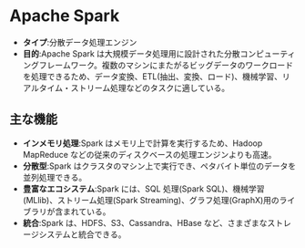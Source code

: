 # Apache Spark

- **タイプ**:分散データ処理エンジン
- **目的**:Apache Spark は大規模データ処理用に設計された分散コンピューティングフレームワーク。複数のマシンにまたがるビッグデータのワークロードを処理できるため、データ変換、ETL(抽出、変換、ロード)、機械学習、リアルタイム・ストリーム処理などのタスクに適している。

## 主な機能

- **インメモリ処理**:Spark はメモリ上で計算を実行するため、Hadoop MapReduce などの従来のディスクベースの処理エンジンよりも高速。
- **分散型**:Spark はクラスタのマシン上で実行でき、ペタバイト単位のデータを並列処理できる。
- **豊富なエコシステム**:Spark には、SQL 処理(Spark SQL)、機械学習(MLlib)、ストリーム処理(Spark Streaming)、グラフ処理(GraphX)用のライブラリが含まれている。
- **統合**:Spark は、HDFS、S3、Cassandra、HBase など、さまざまなストレージシステムと統合できる。
